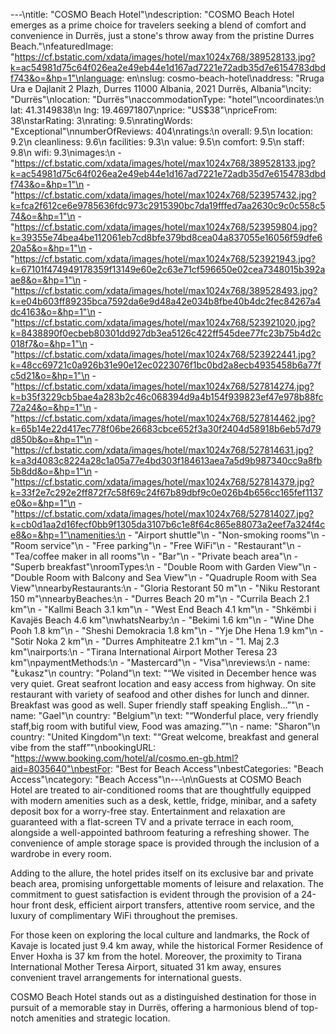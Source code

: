---\ntitle: "COSMO Beach Hotel"\ndescription: "COSMO Beach Hotel emerges as a prime choice for travelers seeking a blend of comfort and convenience in Durrës, just a stone's throw away from the pristine Durres Beach."\nfeaturedImage: "https://cf.bstatic.com/xdata/images/hotel/max1024x768/389528133.jpg?k=ac54981d75c64f026ea2e49eb44e1d167ad7221e72adb35d7e6154783dbdf743&o=&hp=1"\nlanguage: en\nslug: cosmo-beach-hotel\naddress: "Rruga Ura e Dajlanit 2 Plazh, Durres 11000 Albania, 2021 Durrës, Albania"\ncity: "Durrës"\nlocation: "Durrës"\naccommodationType: "hotel"\ncoordinates:\n  lat: 41.3149838\n  lng: 19.46971807\nprice: "US$38"\npriceFrom: 38\nstarRating: 3\nrating: 9.5\nratingWords: "Exceptional"\nnumberOfReviews: 404\nratings:\n  overall: 9.5\n  location: 9.2\n  cleanliness: 9.6\n  facilities: 9.3\n  value: 9.5\n  comfort: 9.5\n  staff: 9.8\n  wifi: 9.3\nimages:\n  - "https://cf.bstatic.com/xdata/images/hotel/max1024x768/389528133.jpg?k=ac54981d75c64f026ea2e49eb44e1d167ad7221e72adb35d7e6154783dbdf743&o=&hp=1"\n  - "https://cf.bstatic.com/xdata/images/hotel/max1024x768/523957432.jpg?k=fca2f612ce6e9785636fdc973c2915390bc7da19fffed7aa2630c9c0c558c574&o=&hp=1"\n  - "https://cf.bstatic.com/xdata/images/hotel/max1024x768/523959804.jpg?k=39355e74bea4be112061eb7cd8bfe379bd8cea04a837055e16056f59dfe620a5&o=&hp=1"\n  - "https://cf.bstatic.com/xdata/images/hotel/max1024x768/523921943.jpg?k=67101f474949178359f13149e60e2c63e71cf596650e02cea7348015b392aae8&o=&hp=1"\n  - "https://cf.bstatic.com/xdata/images/hotel/max1024x768/389528493.jpg?k=e04b603ff89235bca7592da6e9d48a42e034b8fbe40b4dc2fec84267a4dc4163&o=&hp=1"\n  - "https://cf.bstatic.com/xdata/images/hotel/max1024x768/523921020.jpg?k=8438890f0ecbeb80301dd927db3ea5126c422ff545dee77fc23b75b4d2c018f7&o=&hp=1"\n  - "https://cf.bstatic.com/xdata/images/hotel/max1024x768/523922441.jpg?k=48cc69721c0a926b31e90e12ec0223076f1bc0bd2a8ecb4935458b6a77fc5d21&o=&hp=1"\n  - "https://cf.bstatic.com/xdata/images/hotel/max1024x768/527814274.jpg?k=b35f3229cb5bae4a283b2c46c068394d9a4b154f939823ef47e978b88fc72a24&o=&hp=1"\n  - "https://cf.bstatic.com/xdata/images/hotel/max1024x768/527814462.jpg?k=65b14e22d417ec778f06be26683cbce652f3a30f2404d58918b6eb57d79d850b&o=&hp=1"\n  - "https://cf.bstatic.com/xdata/images/hotel/max1024x768/527814631.jpg?k=a3d4083c8224a28c1a05a77e4bd303f184613aea7a5d9b987340cc9a8fb5b8dd&o=&hp=1"\n  - "https://cf.bstatic.com/xdata/images/hotel/max1024x768/527814379.jpg?k=33f2e7c292e2ff872f7c58f69c24f67b89dbf9c0e026b4b656cc165fef1137e0&o=&hp=1"\n  - "https://cf.bstatic.com/xdata/images/hotel/max1024x768/527814027.jpg?k=cb0d1aa2d16fecf0bb9f1305da3107b6c1e8f64c865e88073a2eef7a324f4ce8&o=&hp=1"\namenities:\n  - "Airport shuttle"\n  - "Non-smoking rooms"\n  - "Room service"\n  - "Free parking"\n  - "Free WiFi"\n  - "Restaurant"\n  - "Tea/coffee maker in all rooms"\n  - "Bar"\n  - "Private beach area"\n  - "Superb breakfast"\nroomTypes:\n  - "Double Room with Garden View"\n  - "Double Room with Balcony and Sea View"\n  - "Quadruple Room with Sea View"\nnearbyRestaurants:\n  - "Gloria Restorant 50 m"\n  - "Niku Restorant 150 m"\nnearbyBeaches:\n  - "Durres Beach 20 m"\n  - "Currila Beach 2.1 km"\n  - "Kallmi Beach 3.1 km"\n  - "West End Beach 4.1 km"\n  - "Shkëmbi i Kavajës Beach 4.6 km"\nwhatsNearby:\n  - "Bekimi 1.6 km"\n  - "Wine Dhe Pooh 1.8 km"\n  - "Sheshi Demokracia 1.8 km"\n  - "Yje Dhe Hena 1.9 km"\n  - "Sotir Noka 2 km"\n  - "Durres Amphiteatre 2.1 km"\n  - "1. Maj 2.3 km"\nairports:\n  - "Tirana International Airport Mother Teresa 23 km"\npaymentMethods:\n  - "Mastercard"\n  - "Visa"\nreviews:\n  - name: "Łukasz"\n    country: "Poland"\n    text: "“We visited in December hence was very quiet. Great seafront location and easy access from highway. On site restaurant with variety of seafood and other dishes for lunch and dinner. Breakfast was good as well. Super friendly staff speaking English...”"\n  - name: "Gael"\n    country: "Belgium"\n    text: "“Wonderful place, very friendly staff,big room with butiful view,
Food was amazing.”"\n  - name: "Sharon"\n    country: "United Kingdom"\n    text: "“Great welcome, breakfast and general vibe from the staff”"\nbookingURL: "https://www.booking.com/hotel/al/cosmo.en-gb.html?aid=8035640"\nbestFor: "Best for Beach Access"\nbestCategories: "Beach Access"\ncategory: "Beach Access"\n---\n\nGuests at COSMO Beach Hotel are treated to air-conditioned rooms that are thoughtfully equipped with modern amenities such as a desk, kettle, fridge, minibar, and a safety deposit box for a worry-free stay. Entertainment and relaxation are guaranteed with a flat-screen TV and a private terrace in each room, alongside a well-appointed bathroom featuring a refreshing shower. The convenience of ample storage space is provided through the inclusion of a wardrobe in every room.

Adding to the allure, the hotel prides itself on its exclusive bar and private beach area, promising unforgettable moments of leisure and relaxation. The commitment to guest satisfaction is evident through the provision of a 24-hour front desk, efficient airport transfers, attentive room service, and the luxury of complimentary WiFi throughout the premises.

For those keen on exploring the local culture and landmarks, the Rock of Kavaje is located just 9.4 km away, while the historical Former Residence of Enver Hoxha is 37 km from the hotel. Moreover, the proximity to Tirana International Mother Teresa Airport, situated 31 km away, ensures convenient travel arrangements for international guests.

COSMO Beach Hotel stands out as a distinguished destination for those in pursuit of a memorable stay in Durrës, offering a harmonious blend of top-notch amenities and strategic location.